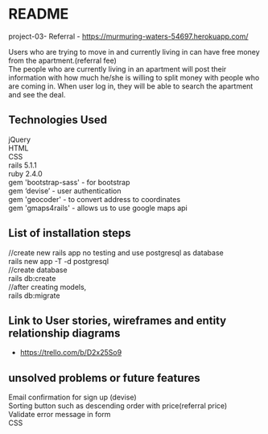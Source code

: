 # README

project-03- Referral - https://murmuring-waters-54697.herokuapp.com/

Users who are trying to move in and currently living in can have free money from the apartment.(referral fee)<br />
The people who are currently living in an apartment will post their information with how much he/she is willing to split money with people who are coming in. When user log in, they will be able to search the apartment and see the deal.


## Technologies Used

jQuery<br />
HTML<br />
CSS<br />
rails 5.1.1<br />
ruby 2.4.0<br />
gem 'bootstrap-sass' - for bootstrap<br />
gem ‘devise’ - user authentication<br />
gem 'geocoder' - to convert address to coordinates<br />
gem 'gmaps4rails' - allows us to use google maps api<br />


## List of installation steps
//create new rails app no testing and use postgresql as database<br />
rails new app -T -d postgresql<br />
//create database<br />
rails db:create<br />
//after creating models,<br />
rails db:migrate<br />


## Link to User stories, wireframes and entity relationship diagrams

- https://trello.com/b/D2x25So9


## unsolved problems or future features

Email confirmation for sign up (devise)<br />
Sorting button such as descending order with price(referral price)<br />
Validate error message in form<br />
CSS
